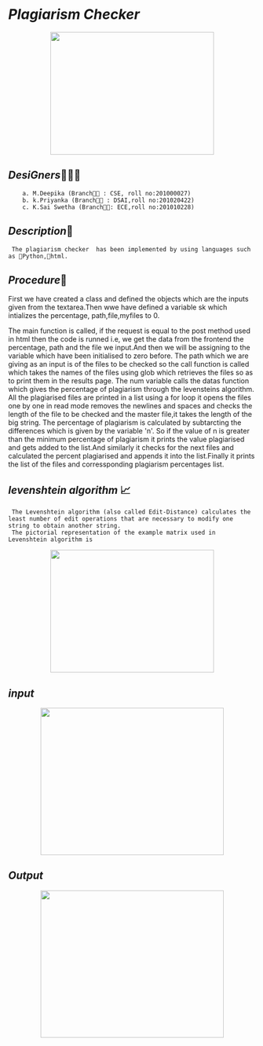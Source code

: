 # ***Plagiarism Checker***
<p align="center">
<img width ="333" height="250"
 src="https://user-images.githubusercontent.com/85957181/123552312-35572500-d793-11eb-936f-33f9e6242c8c.png">
 </p>
  
  ## ***DesiGners***👧👩🧑
        a. M.Deepika (Branch👨‍🎓 : CSE, roll no:201000027)
        b. k.Priyanka (Branch👨‍🎓 : DSAI,roll no:201020422)
        c. K.Sai Swetha (Branch👨‍🎓: ECE,roll no:201010228)
  ## ***Description***📝
  
     The plagiarism checker  has been implemented by using languages such as 🔺Python,📍html.
     
     
   ## ***Procedure***🧾
 First we have created a class and defined
the objects which are the inputs given 
from the textarea.Then wwe have defined a
variable sk which intializes the percentage,
path,file,myfiles to 0.

The main function is called, if the request
is equal to the post method used in html then the code is runned i.e, we get the data from the 
frontend the percentage, path and the file we input.And then we will be assigning to the variable which have been initialised to zero before.
The path which we are giving as an input is of the files to be checked so the call function 
is called which takes the names of the files using glob which retrieves the files so as to print them in the results page.
The num variable calls the datas function which gives the percentage of plagiarism through the levensteins algorithm.
All the plagiarised files are printed in a list using a for loop it opens the files one by one in read mode removes the newlines and spaces and checks the length of the file to be checked and the master file,it takes the length of the big string.
The percentage of plagiarism is calculated by subtarcting the differences which is given by the variable 'n'.
So if the value of n is greater than the minimum percentage of plagiarism it prints the value plagiarised and gets added to the list.And similarly it 
checks for the next files
and calculated the percent plagiarised and appends it into the list.Finally it prints the list of the files and corressponding plagiarism percentages list.
     
     
    

     
     
     
     
     
  ## ***levenshtein algorithm*** 📈
     The Levenshtein algorithm (also called Edit-Distance) calculates the least number of edit operations that are necessary to modify one string to obtain another string.
     The pictorial representation of the example matrix used in Levenshtein algorithm is
   <p align="center">
  <img width ="333" height="250"
  src="https://user-images.githubusercontent.com/81485191/123628952-4b1b2780-d831-11eb-8d0d-d5fc7df635ee.jpeg">
  </p>
  
  ## ***input***
  <p align="center">
 <img width ="373" height="300"
   src="https://user-images.githubusercontent.com/85957181/123632848-0b0a7380-d836-11eb-910f-36d7439cf16e.jpg">
    </p>
    
   ## ***Output***
   <p align="center">
 <img width ="373" height="300"
   src="https://user-images.githubusercontent.com/85957181/123634204-c8499b00-d837-11eb-9761-ecbb7e064e13.jpg">
   </p>


  





  
     
